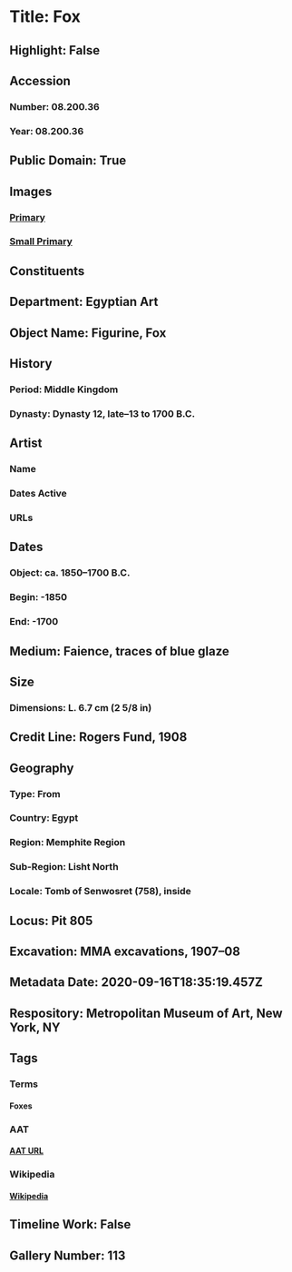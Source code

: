# Title: Fox
## Highlight: False
## Accession
### Number: 08.200.36
### Year: 08.200.36
## Public Domain: True
## Images
### [Primary](https://images.metmuseum.org/CRDImages/eg/original/08.200.36.jpg)
### [Small Primary](https://images.metmuseum.org/CRDImages/eg/web-large/08.200.36.jpg)
## Constituents
## Department: Egyptian Art
## Object Name: Figurine, Fox
## History
### Period: Middle Kingdom
### Dynasty: Dynasty 12, late–13 to 1700 B.C.
## Artist
### Name
### Dates Active
### URLs
## Dates
### Object: ca. 1850–1700 B.C.
### Begin: -1850
### End: -1700
## Medium: Faience, traces of blue glaze
## Size
### Dimensions: L. 6.7 cm (2 5/8 in)
## Credit Line: Rogers Fund, 1908
## Geography
### Type: From
### Country: Egypt
### Region: Memphite Region
### Sub-Region: Lisht North
### Locale: Tomb of Senwosret (758), inside
## Locus: Pit 805
## Excavation: MMA excavations, 1907–08
## Metadata Date: 2020-09-16T18:35:19.457Z
## Respository: Metropolitan Museum of Art, New York, NY
## Tags
### Terms
#### Foxes
### AAT
#### [AAT URL](http://vocab.getty.edu/page/aat/300266520)
### Wikipedia
#### [Wikipedia]()
## Timeline Work: False
## Gallery Number: 113